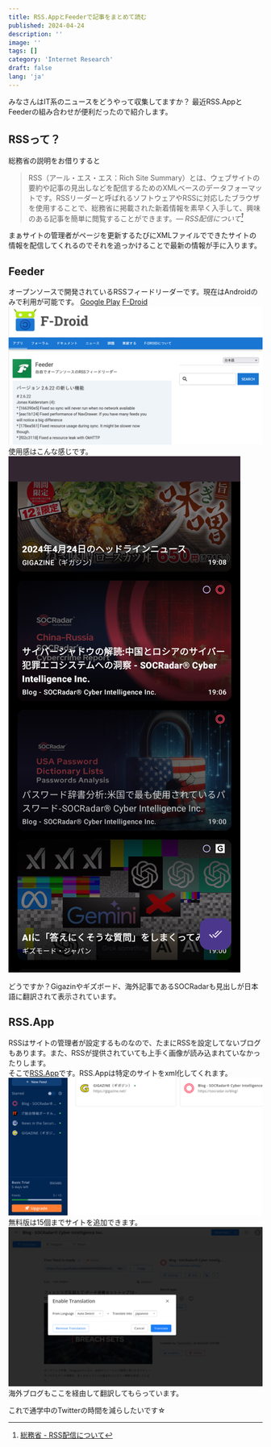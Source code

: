 ```yaml
---
title: RSS.AppとFeederで記事をまとめて読む
published: 2024-04-24
description: ''
image: ''
tags: []
category: 'Internet Research'
draft: false 
lang: 'ja'
---
```


みなさんはIT系のニュースをどうやって収集してますか？
最近RSS.AppとFeederの組み合わせが便利だったので紹介します。

## RSSって？
総務省の説明をお借りすると  
> RSS（アール・エス・エス：Rich Site Summary）とは、ウェブサイトの要約や記事の見出しなどを配信するためのXMLベースのデータフォーマットです。RSSリーダーと呼ばれるソフトウェアやRSSに対応したブラウザを使用することで、総務省に掲載された新着情報を素早く入手して、興味のある記事を簡単に閲覧することができます。— <cite>RSS配信について[^1]</cite>  

まぁサイトの管理者がページを更新するたびにXMLファイルでできたサイトの情報を配信してくれるのでそれを追っかけることで最新の情報が手に入ります。

## Feeder
オープンソースで開発されているRSSフィードリーダーです。現在はAndroidのみで利用が可能です。
[Google Play](https://play.google.com/store/apps/details?id=com.nononsenseapps.feeder.play) 
[F-Droid](https://f-droid.org/ja/packages/com.nononsenseapps.feeder/)
![](./image01.png)
使用感はこんな感じです。
![](./image02.png)

どうですか？Gigazinやギズボード、海外記事であるSOCRadarも見出しが日本語に翻訳されて表示されています。

## RSS.App
RSSはサイトの管理者が設定するものなので、たまにRSSを設定してないブログもあります。また、RSSが提供されていても上手く画像が読み込まれていなかったりします。  
そこで[RSS.App](https://rss.app/ja)です。RSS.Appは特定のサイトをxml化してくれます。  
![](./image03.png)
無料版は15個までサイトを追加できます。
![](./image04.png)
海外ブログもここを経由して翻訳してもらっています。

これで通学中のTwitterの時間を減らしたいです☆

[^1]:[総務省 - RSS配信について](https://www.soumu.go.jp/menu_kyotsuu/rss_information.html)
